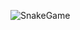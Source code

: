 ![SnakeGame](https://user-images.githubusercontent.com/92857359/151342539-b23082f4-b437-480e-bd82-d2f2593ab3a3.png)
